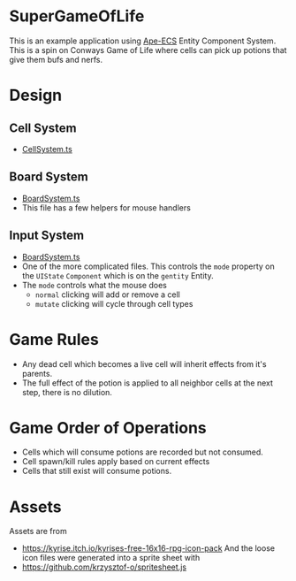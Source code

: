 # SuperGameOfLife
This is an example application using [Ape-ECS](https://github.com/fritzy/ape-ecs) Entity Component System.  This is a spin on Conways Game of Life where cells can pick up potions that give them bufs and nerfs.

# Design

## Cell System
* [CellSystem.ts](https://github.com/esromneb/SuperGameOfLife/blob/master/src/systems/CellSystem.ts)

## Board System
* [BoardSystem.ts](https://github.com/esromneb/SuperGameOfLife/blob/master/src/systems/BoardSystem.ts)
* This file has a few helpers for mouse handlers

## Input System
* [BoardSystem.ts](https://github.com/esromneb/SuperGameOfLife/blob/master/src/systems/InputSystem.ts)
* One of the more complicated files.  This controls the `mode` property on the `UIState` `Component` which is on the `gentity` Entity.
* The `mode` controls what the mouse does
  * `normal` clicking will add or remove a cell
  * `mutate` clicking will cycle through cell types

# Game Rules
* Any dead cell which becomes a live cell will inherit effects from it's parents.
* The full effect of the potion is applied to all neighbor cells at the next step, there is no dilution.

# Game Order of Operations
* Cells which will consume potions are recorded but not consumed.
* Cell spawn/kill rules apply based on current effects
* Cells that still exist will consume potions.

# Assets
Assets are from
* https://kyrise.itch.io/kyrises-free-16x16-rpg-icon-pack
And the loose icon files were generated into a sprite sheet with
* https://github.com/krzysztof-o/spritesheet.js

